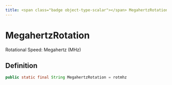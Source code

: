 ```yaml
---
title: <span class="badge object-type-scalar"></span> MegahertzRotation
---
```

# <span class="badge object-type-scalar"></span> MegahertzRotation

Rotational Speed: Megahertz (MHz)

## Definition

```java
public static final String MegahertzRotation = rotmhz
```
